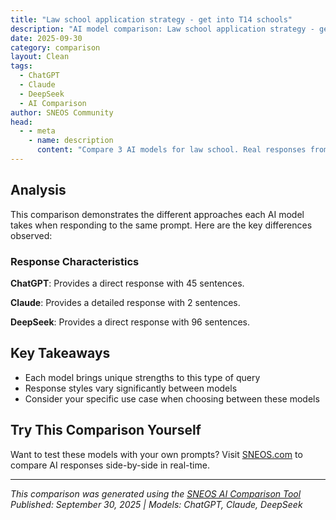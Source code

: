 ```yaml
---
title: "Law school application strategy - get into T14 schools"
description: "AI model comparison: Law school application strategy - get into T14 schools..."
date: 2025-09-30
category: comparison
layout: Clean
tags:
  - ChatGPT
  - Claude
  - DeepSeek
  - AI Comparison
author: SNEOS Community
head:
  - - meta
    - name: description
      content: "Compare 3 AI models for law school. Real responses from ChatGPT, Claude, DeepSeek with detailed analysis."
---
```


<ChatComparison
  title="Law school application strategy - get into T14 schools"
  prompt="Law school application strategy - get into T14 schools"
  :responses='{"ChatGPT": "Applying to Top 14 (T14) law schools requires a strategic approach to maximize your chances of admission. The T14 law schools are widely recognized as the most prestigious and competitive programs in the country, often providing better job prospects, higher salaries, and strong alumni networks. Here\u2019s a comprehensive strategy to help you get into a T14 law school:\n\n### 1. Understand the T14 Schools\nThe T14 traditionally includes:\n- Yale Law School\n- Stanford Law School\n- Harvard Law School\n- Columbia Law School\n- University of Chicago Law School\n- New York University (NYU) Law School\n- University of Pennsylvania Carey Law School\n- University of Virginia Law School\n- University of California, Berkeley (Boalt Hall) Law School\n- University of Michigan Law School\n- Duke University Law School\n- Northwestern University Pritzker Law School\n- Cornell Law School\n- Georgetown University Law Center\n\n### 2. Academic Preparation\n- **Undergraduate GPA:** Maintain a strong GPA (generally 3.7\u002B GPA for the most competitive applicants). Law schools heavily weigh your undergraduate GPA.\n- **Rigorous Major:** Choose a challenging major but excel in it. Law schools value quantitative and analytical skills but also appreciate strong writing backgrounds.\n- **Courses:** Take writing-intensive and critical-thinking courses to boost your skills for law school and your application.\n\n### 3. LSAT or GRE Preparation\n- **Take the LSAT:** Most T14 schools prefer the LSAT, though some accept GRE scores.\n- **Score Target:** Aim for an LSAT score in the 75th percentile or higher for T14 schools (roughly 167\u002B).\n- **Preparation Time:** Invest several months in prep. Use official LSAT prep materials, take timed full-length practice tests, and consider prep courses if needed.\n- **Retake if necessary:** Don\u0027t hesitate to retake the exam to improve your score, but manage test dates to meet application deadlines.\n\n### 4. Application Materials\n- **Personal Statement:** Write a compelling, personal story that highlights your motivation for law, unique experiences, character, and intellectual curiosity. Show authenticity and passion.\n- **Resume:** Include leadership roles, internships, relevant work experience, volunteer work, and significant achievements.\n- **Letters of Recommendation:** Obtain strong letters from professors, employers, or mentors who know you well and can speak to your academic abilities and character.\n- **Addenda:** If applicable, include concise explanations (e.g., for a low GPA semester or LSAT retake).\n\n### 5. Timing and Application Strategy\n- **Apply Early:** Apply in the early fall during the application cycle (September/October). Early applications have better chances due to rolling admissions.\n- **Apply Broadly:** Even if you focus on T14, apply to a few safety and reach schools for options.\n- **Diversity and Special Programs:** Highlight any diversity factors or special programs (first-generation, minority status, military service, etc.) where relevant.\n\n### 6. Extracurricular and Leadership Activities\n- **Relevant Experience:** Engage in activities that develop skills useful in law practice like debate, mock trial, research, writing, internships at law firms, legal clinics, etc.\n- **Leadership:** Demonstrate leadership in clubs, community, or work environments.\n- **Public Service/Volunteer:** Volunteer work shows commitment and character, valued by top schools.\n\n### 7. Interview Preparation\n- Some T14 schools may offer interviews or optional interviews. Prepare to discuss your background, interest in law, and goals confidently.\n\n### 8. Financial Planning\n- **Scholarships:** Research and apply for scholarships early.\n- **Financial Aid:** Understand aid options; T14 schools generally offer better financial aid packages.\n\n### 9. Backup Plan\n- While aiming at T14 schools, have a solid list of mid-tier schools where you have higher chances. Getting accepted into law school matters very much.\n\n---\n\n### Summary Checklist:\n- [ ] Maintain GPA above 3.7\n- [ ] Target LSAT score 167\u002B\n- [ ] Start LSAT prep early (6\u002B months)\n- [ ] Craft a strong personal statement\n- [ ] Secure strong LORs\n- [ ] Apply early and broadly\n- [ ] Gain leadership/legal experience\n- [ ] Prepare for interviews\n- [ ] Research financial aid/scholarships\n\n---\n\nIf you\u0027d like, I can help you create a personalized timeline for your application process or review your personal statement draft!", "Claude": "Here\u0027s a comprehensive strategy for getting into T14 law schools:\n\n## Core Requirements\n\n**LSAT Score**\n- Target: 170\u002B for most T14 schools\n- 175\u002B for Harvard, Yale, Stanford\n- Take practice tests under timed conditions\n- Consider retaking if below target (schools typically take highest score)\n\n**GPA**\n- Target: 3.7\u002B (higher for splitter profiles)\n- If your GPA is lower, you\u0027ll need an exceptional LSAT score\n- Consider grade trends and difficulty of coursework\n\n## Application Components\n\n**Personal Statement**\n- Tell a compelling story about why law school\n- Show growth, resilience, and clear motivation\n- Avoid clich\u00E9s; be specific and authentic\n- Have multiple people review drafts\n\n**Letters of Recommendation**\n- 2-3 academic letters (professors who know your work well)\n- 1 professional letter if you have significant work experience\n- Give recommenders plenty of time and supporting materials\n\n**Resume**\n- Emphasize leadership, academic achievements, work experience\n- Include relevant extracurriculars, publications, awards\n- Keep to 1-2 pages, legal resume format\n\n**Optional Essays**\n- \u0022Why X School\u0022 essays - research thoroughly, be specific\n- Diversity statements - unique perspective you\u0027d bring\n- Addenda - explain any weaknesses in your application\n\n## Strategic Considerations\n\n**School Selection**\n- Apply broadly within T14\n- Include 2-3 \u0022safety\u0022 schools outside T14\n- Consider regional preferences for career goals\n\n**Application Timing**\n- Apply as early as possible (September-November)\n- Rolling admissions favor early applicants\n- Complete applications before Thanksgiving\n\n**Scholarship Strategy**\n- Apply to schools where your stats exceed median for merit aid\n- Use scholarship offers to negotiate with preferred schools\n\n## Timeline (Ideal)\n\n**Junior Year/Gap Year**\n- Take LSAT in June or August\n- Begin drafting personal statement\n- Cultivate recommender relationships\n\n**Senior Year/Application Year**\n- Finalize school list by August\n- Submit applications September-November\n- Apply for need-based aid (FAFSA)\n\n## Additional Tips\n\n- Consider taking a gap year to strengthen your profile\n- Significant work experience can offset slightly lower stats\n- Unique backgrounds/experiences are valued\n- Visit schools if possible, especially for \u0022Why X\u0022 essays\n- Stay organized with deadlines and requirements\n\nWould you like me to elaborate on any specific aspect of this strategy?", "DeepSeek": "Of course. Getting into a T14 law school is a highly competitive but achievable goal with a meticulous, multi-year strategy. It\u0027s about building an application that is not just strong, but *cohesive* and compelling.\n\nHere is a comprehensive, phase-by-phase strategy to maximize your chances.\n\n### The Core Pillars: The \u0022Hard\u0022 Factors\n\nYour GPA and LSAT score are the most critical components. They are the first filter admissions committees use.\n\n**1. The GPA: Protect It At All Costs**\n* **Priority #1:** Your undergraduate GPA is a fixed record. Treat every class from your freshman year onward as critical.\n* **Course Selection:** While a challenging curriculum is good, prioritize a high GPA. A 4.0 in a \u0022less rigorous\u0022 major is far better than a 3.3 in a notoriously difficult one.\n* **Trend:** An upward trend (e.g., 3.3 freshman year to 3.9 senior year) is viewed positively and can be explained in an addendum. A downward trend is a red flag.\n* **If Your GPA is Low (\u003C3.7):** You are not out of the running, but your LSAT becomes even more important. You will need a score at or above the school\u0027s 75th percentile to be a competitive \u0022splitter.\u0022\n\n**2. The LSAT: Your Great Equalizer**\nThis is the single most important element you can still control.\n* **Start Early:** Plan to take the LSAT the summer or fall *before* you apply. This gives you time for a retake if necessary.\n* **Study Seriously:** This is not a test you \u0022just take.\u0022\n * **Dedicate 3-6 months** of consistent, focused study (10-20 hours per week).\n * **Use official materials:** The PowerScore Bibles, LSAT Trainer, and *official LSAC PrepTests* are the gold standard.\n * **Practice Tests:** Take full, timed practice tests weekly to build stamina and identify weaknesses.\n* **Goal Score:** For the T14, you generally need a score of **170 or higher**. For the very top (HYS - Harvard, Yale, Stanford), aim for **173\u002B**. Check the LSAC Official Guide to ABA-Approved Law Schools or sites like Law School Data for the 25th/50th/75th percentile scores for your target schools.\n* **Retakes:** Schools generally only care about your highest score, though they *can* see all your recent scores. Don\u0027t take the test officially until your practice tests are consistently in your target range.\n\n---\n\n### Building a Compelling Narrative: The \u0022Soft\u0022 Factors\n\nThe T14 is filled with applicants with high numbers. Your soft factors are what make you unique and convince the school you will contribute meaningfully to their community.\n\n**3. Strategic Extracurriculars \u0026 Work Experience**\nDepth and leadership are more important than a long list of shallow involvements.\n* **Quality over Quantity:** Pursue 2-3 activities you are genuinely passionate about and strive for leadership roles (President, Captain, Editor-in-Chief, Project Lead).\n* **Demonstrate Impact:** It\u0027s not just about the title; it\u0027s about what you *accomplished*. Did you grow membership? Secure funding? Launch a new initiative?\n* **Post-Graduate Work Experience:** 1-4 years of substantive work experience after college is increasingly valued and can make your application stand out. It demonstrates maturity, skills, and a clearer sense of purpose.\n\n**4. Crafting Your Application Narrative**\nYour entire application\u2014personal statement, resume, letters of recommendation\u2014should tell a coherent story about who you are and why law school is the next logical step.\n\n* **Personal Statement:**\n * **Show, Don\u0027t Tell:** Use a specific, compelling story or series of anecdotes to illustrate your qualities (resilience, intellectual curiosity, empathy, problem-solving).\n * **Answer \u0022Why Law?\u0022:** You don\u0027t need to say \u0022I want to be a corporate lawyer,\u0022 but the reader should finish your essay understanding what drives you and how a JD is essential to your goals.\n * **Tailor (Slightly):** You can write a core personal statement and then add a paragraph for each school about why their specific program (a particular clinic, professor, institute) appeals to you.\n\n* **Letters of Recommendation (2-3 required):**\n * **Choose Wisely:** The best letters are from professors (or work supervisors) who know you *well* and can speak to your intellectual abilities, work ethic, and character.\n * **Academic LORs are Crucial:** For recent grads, at least two should be from professors who can vouch for your classroom performance.\n * **Manage the Process:** Provide your recommenders with your resume, personal statement draft, a bulleted list of your accomplishments in their class/project, and a clear explanation of your goals. Give them *at least 2-3 months* of lead time.\n\n* **Resume:**\n * Treat it as a professional document. Use strong action verbs and quantify your achievements (e.g., \u0022Managed a team of 10 volunteers,\u0022 \u0022Increased fundraising by 25%\u0022).\n * It should complement, not just repeat, your personal statement.\n\n* **Optional Statements:**\n * **Diversity Statement:** If you have a unique background, perspective, or experience with adversity that has shaped you, write one. This isn\u0027t just about racial/ethnic diversity; it can be about socioeconomic status, disability, LGBTQ\u002B identity, or a unique life path.\n * **Addendum:** *Briefly* explain any anomalies in your application\u2014a low GPA for a semester due to illness, a significantly lower first LSAT score, etc. Be straightforward and take responsibility; don\u0027t make excuses.\n\n---\n\n### The Application Execution Plan\n\n**Timeline (Ideal Scenario):**\n* **Junior Year Summer:** Take the LSAT (August). Begin drafting your personal statement and resume.\n* **Early Fall of Senior Year:** Finalize LSAT score. Secure your letters of recommendation. Finalize all application materials.\n* **October - November:** **SUBMIT YOUR APPLICATIONS.** This is a critical advantage. Applying early in the cycle (when the most seats and scholarship money are available) significantly boosts your chances.\n* **December 1st:** A fantastic target date for having all T14 applications submitted.\n* **After Submission:** Prepare for interviews (some T14s do them). Send brief, polite Letters of Continued Interest (LOCI) if you are waitlisted.\n\n**School Selection Strategy:**\n* **Reach:** Schools where your numbers are below the 25th percentile (e.g., GPA \u003C3.8, LSAT \u003C170 for most T14).\n* **Target:** Schools where your numbers are around the 50th percentile.\n* **Safety:** Schools where your numbers are at or above the 75th percentile. (Note: With the T14, there are no true \u0022safeties,\u0022 but this is your relative safest bet).\n\nApply to a balanced list of 8-12 schools across these categories.\n\n### Final Mindset and Considerations\n\n* **The \u0022Why Law?\u0022 Question:** Be able to answer this authentically, for yourself and for them. Your entire application should be a proof of this answer.\n* **It\u0027s a Holistic Process:** A 4.0/180 is not an automatic admit to Yale if the rest of your application is empty. A 3.7/172 with a compelling story of leadership, impact, and purpose can easily beat a 3.9/173 with a generic application.\n* **Leverage Resources:** Use the forums on **Top-Law-Schools.com (TLS)** and **Law School Data** to research school specifics and see profiles of admitted students.\n\nThis process is a marathon, not a sprint. By starting early, focusing relentlessly on your numbers, and building a powerful, authentic narrative, you will create the strongest possible application for the most competitive law schools in the country. Good luck"}' 
  published-date="13:29"
/>

## Analysis

This comparison demonstrates the different approaches each AI model takes when responding to the same prompt. Here are the key differences observed:

### Response Characteristics

**ChatGPT**: Provides a direct response with 45 sentences. 

**Claude**: Provides a detailed response with 2 sentences. 

**DeepSeek**: Provides a direct response with 96 sentences. 

## Key Takeaways

- Each model brings unique strengths to this type of query
- Response styles vary significantly between models
- Consider your specific use case when choosing between these models

## Try This Comparison Yourself

Want to test these models with your own prompts? Visit [SNEOS.com](https://sneos.com) to compare AI responses side-by-side in real-time.

---

*This comparison was generated using the [SNEOS AI Comparison Tool](https://sneos.com)*
*Published: September 30, 2025 | Models: ChatGPT, Claude, DeepSeek*
